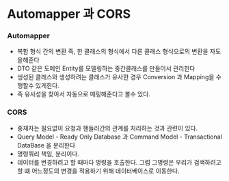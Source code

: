 # Automapper 과 CORS

### Automapper

* 복합 형식 간의 변환 즉, 한 클래스의 형식에서 다른 클래스 형식으로의 변환을 자도을해준다
* DTO 같은 도메인 Entity를 모델링하는 중간클래스를 만들어서 관리한다
* 생성된 클래스와 생성하려는 클래스가 유사한 경우 Conversion 과 Mapping을 수행할수 있게한다.
* 즉 유사성을 찾아서 자동으로 매핑해준다고 볼수 있다.

### CORS

* 중재자는 필요없이 요청과 핸들러간의 관계를 처리하는 것과 관련이 있다.
* Query Model - Ready Only Database 과 Command Model - Transactional DataBase 을 분리한다
* 명령쿼리 책임, 분리이다.
* 데이터를 변경하려고 할 때마다 명령을 호출한다. 그럼 그명령은 우리가 검색하려고 할 떄 어느정도의 변경을 적용하기 위해 데이터베이스로 이동한다.
